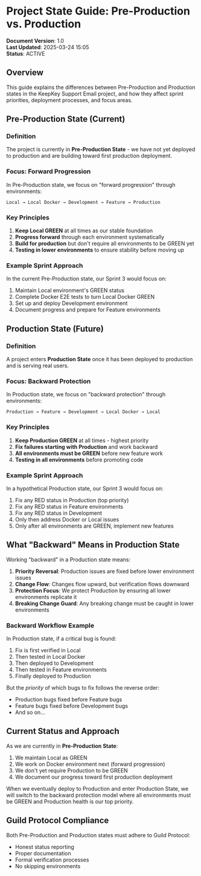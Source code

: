 # Project State Guide: Pre-Production vs. Production

**Document Version**: 1.0  
**Last Updated**: 2025-03-24 15:05  
**Status**: ACTIVE

## Overview

This guide explains the differences between Pre-Production and Production states in the KeepKey Support Email project, and how they affect sprint priorities, deployment processes, and focus areas.

## Pre-Production State (Current)

### Definition
The project is currently in **Pre-Production State** - we have not yet deployed to production and are building toward first production deployment.

### Focus: Forward Progression
In Pre-Production state, we focus on "forward progression" through environments:
```
Local → Local Docker → Development → Feature → Production
```

### Key Principles

1. **Keep Local GREEN** at all times as our stable foundation
2. **Progress forward** through each environment systematically
3. **Build for production** but don't require all environments to be GREEN yet
4. **Testing in lower environments** to ensure stability before moving up

### Example Sprint Approach
In the current Pre-Production state, our Sprint 3 would focus on:

1. Maintain Local environment's GREEN status
2. Complete Docker E2E tests to turn Local Docker GREEN
3. Set up and deploy Development environment
4. Document progress and prepare for Feature environments

## Production State (Future)

### Definition
A project enters **Production State** once it has been deployed to production and is serving real users.

### Focus: Backward Protection
In Production state, we focus on "backward protection" through environments:
```
Production → Feature → Development → Local Docker → Local
```

### Key Principles

1. **Keep Production GREEN** at all times - highest priority
2. **Fix failures starting with Production** and work backward
3. **All environments must be GREEN** before new feature work
4. **Testing in all environments** before promoting code

### Example Sprint Approach
In a hypothetical Production state, our Sprint 3 would focus on:

1. Fix any RED status in Production (top priority)
2. Fix any RED status in Feature environments
3. Fix any RED status in Development
4. Only then address Docker or Local issues
5. Only after all environments are GREEN, implement new features

## What "Backward" Means in Production State

Working "backward" in a Production state means:

1. **Priority Reversal**: Production issues are fixed before lower environment issues
2. **Change Flow**: Changes flow upward, but verification flows downward
3. **Protection Focus**: We protect Production by ensuring all lower environments replicate it
4. **Breaking Change Guard**: Any breaking change must be caught in lower environments

### Backward Workflow Example

In Production state, if a critical bug is found:

1. Fix is first verified in Local
2. Then tested in Local Docker
3. Then deployed to Development
4. Then tested in Feature environments
5. Finally deployed to Production

But the *priority* of which bugs to fix follows the reverse order:
- Production bugs fixed before Feature bugs
- Feature bugs fixed before Development bugs
- And so on...

## Current Status and Approach

As we are currently in **Pre-Production State**:

1. We maintain Local as GREEN
2. We work on Docker environment next (forward progression)
3. We don't yet require Production to be GREEN
4. We document our progress toward first production deployment

When we eventually deploy to Production and enter Production State, we will switch to the backward protection model where all environments must be GREEN and Production health is our top priority.

## Guild Protocol Compliance

Both Pre-Production and Production states must adhere to Guild Protocol:
- Honest status reporting
- Proper documentation
- Formal verification processes
- No skipping environments
